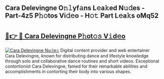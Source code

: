 ## Cara Delevingne O𝚗𝚕yf𝚊ns L𝚎a𝚔ed N𝚞𝚍es - Part-4z5 P𝚑𝚘tos Vi𝚍𝚎o - H𝚘𝚝 Part L𝚎a𝚔s oMq52

# <h2><a href="http://kfd5dh.oniu.top/?m=Cara+Delevingne">🔗👉 🔴 Cara Delevingne P𝚑ot𝚘𝚜 V𝚒d𝚎o</a></h2>

[![Cara Delevingne Nu𝚍e𝚜](https://i.imgur.com/0qMVB7G.gif)](http://kfd5dh.oniu.top/?m=Cara+Delevingne)
Digital content provider and web entertainer Cara Delevingne, known for distributing dance and lifestyle knowledge through solo and collaborative dance routines and short videos. Exceptional contortionist Cara Delevingne, famed for their remarkable abilities and accomplishments in contorting their body into various shapes.  
